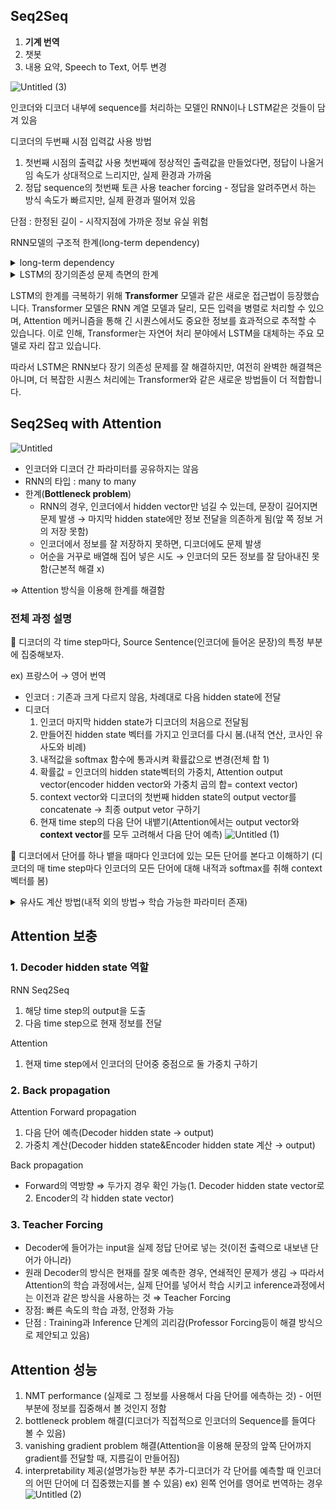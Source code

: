 ## Seq2Seq

1. **기계 번역**
2. 챗봇
3. 내용 요약, Speech to Text, 어투 변경
   
![Untitled (3)](https://github.com/user-attachments/assets/24a2a118-1b6a-41a9-ad1f-a87031843a4b)


인코더와 디코더 내부에 sequence를 처리하는 모델인 RNN이나 LSTM같은 것들이 담겨 있음

디코더의 두번째 시점 입력값 사용 방법

1. 첫번째 시점의 출력값 사용
첫번째에 정상적인 출력값을 만들었다면, 정답이 나올거임
속도가 상대적으로 느리지만, 실제 환경과 가까움
2. 정답 sequence의 첫번째 토큰 사용
teacher forcing - 정답을 알려주면서 하는 방식
속도가 빠르지만, 실제 환경과 떨어져 있음

단점 : 한정된 길이 - 시작지점에 가까운 정보 유실 위험

RNN모델의 구조적 한계(long-term dependency)
<details><summary>long-term dependency

</summary>
RNN 모델은 시간 순서에 따라 데이터를 처리하면서, 각 시점에서의 상태(hidden state)가 이전 시점의 상태에 의존합니다. 이론적으로는, RNN이 긴 시퀀스에서도 앞서 나온 정보를 기억하고 이를 활용할 수 있어야 하지만, 실제로는 그렇지 않습니다.

**기울기 소실(Vanishing Gradient)**: 역전파를 통해 학습이 이루어지는데, 이 과정에서 시퀀스가 길어질수록 초기 단계의 정보는 점차 사라지게 됩니다. 즉, 오래된 정보는 모델이 잘 기억하지 못하게 되어, 장기적인 의존성을 학습하기 어렵습니다.

**기울기 폭발(Exploding Gradient)**: 반대로, 기울기 값이 점점 커져서 숫자가 폭발적으로 증가하는 현상도 발생할 수 있습니다. 이 경우, 학습이 불안정해지며 모델이 제대로 작동하지 않을 수 있습니다.
    
이러한 문제로 인해, RNN은 긴 시퀀스에서 장기적인 패턴을 학습하는 데 어려움을 겪습니다.
    
이러한 한계를 극복하기 위해 LSTM(Long Short-Term Memory)와 GRU(Gated Recurrent Unit)와 같은 구조가 제안되었습니다. 이들은 RNN의 확장된 모델로, 중요한 정보를 더 오래 기억하고 필요하지 않은 정보를 잊는 메커니즘을 통해 장기 의존성 문제를 완화할 수 있습니다.

이와 같은 구조적 한계 때문에, RNN은 상대적으로 짧은 시퀀스 데이터를 처리하는 데 더 적합하며, 장기 의존성을 요구하는 작업에는 LSTM이나 GRU 같은 대안이 더 효과적입니다.
</details>    
<details><summary>LSTM의 장기의존성 문제 측면의 한계
</summary>       
    LSTM은 셀 상태(cell state)와 게이트 메커니즘(입력 게이트, 삭제 게이트, 출력 게이트)을 도입하여 중요한 정보를 선택적으로 기억하거나 잊을 수 있도록 설계되었습니다. 이러한 구조 덕분에 일반적인 RNN에 비해 장기 의존성을 더 잘 학습할 수 있습니다.
    
그러나 LSTM도 다음과 같은 한계를 가지고 있습니다:
    
1. **장기 시퀀스의 한계**: LSTM이 RNN보다 더 긴 시퀀스를 처리할 수 있지만, 시퀀스가 매우 길어질 경우 여전히 초기 정보의 손실이 발생할 수 있습니다. 이로 인해, 아주 긴 시퀀스에서는 여전히 장기 의존성 문제에 직면할 수 있습니다.
2. **계산 복잡도**: LSTM은 복잡한 게이트 구조를 가지므로, RNN보다 계산 비용이 높습니다. 이로 인해 매우 긴 시퀀스를 처리하거나 대규모 데이터셋을 학습할 때는 학습 속도가 느려질 수 있습니다.
3. **학습의 어려움**: LSTM은 RNN보다 더 복잡한 구조로 인해 학습이 더 어려울 수 있습니다. 특히, 하이퍼파라미터 튜닝이 어렵고, 최적화가 복잡할 수 있습니다.
</details>    

LSTM의 한계를 극복하기 위해 **Transformer** 모델과 같은 새로운 접근법이 등장했습니다. Transformer 모델은 RNN 계열 모델과 달리, 모든 입력을 병렬로 처리할 수 있으며, Attention 메커니즘을 통해 긴 시퀀스에서도 중요한 정보를 효과적으로 추적할 수 있습니다. 이로 인해, Transformer는 자연어 처리 분야에서 LSTM을 대체하는 주요 모델로 자리 잡고 있습니다.

따라서 LSTM은 RNN보다 장기 의존성 문제를 잘 해결하지만, 여전히 완벽한 해결책은 아니며, 더 복잡한 시퀀스 처리에는 Transformer와 같은 새로운 방법들이 더 적합합니다.

## Seq2Seq with Attention

![Untitled](https://github.com/user-attachments/assets/96d7426e-fcf8-461a-81d6-f6baee2d5774)

- 인코더와 디코더 간 파라미터를 공유하지는 않음
- RNN의 타입 : many to many
- 한계(**Bottleneck problem**)
    - RNN의 경우, 인코더에서 hidden vector만 넘길 수 있는데, 문장이 길어지면 문제 발생
    → 마지막 hidden state에만 정보 전달을 의존하게 됨(앞 쪽 정보 거의 저장 못함)
    - 인코더에서 정보를 잘 저장하지 못하면, 디코더에도 문제 발생
    - 어순을 거꾸로 배열해 집어 넣은 시도 → 인코더의 모든 정보를 잘 담아내진 못함(근본적 해결 x)

⇒ Attention 방식을 이용해 한계를 해결함

### 전체 과정 설명

📎 디코더의 각 time step마다, Source Sentence(인코더에 들어온 문장)의 특정 부분에 집중해보자.

ex) 프랑스어 → 영어 번역

- 인코더 : 기존과 크게 다르지 않음, 차례대로 다음 hidden state에 전달
- 디코더
    1. 인코더 마지막 hidden state가 디코더의 처음으로 전달됨
    2. 만들어진 hidden state 벡터를 가지고 인코더를 다시 봄.(내적 연산, 코사인 유사도와 비례)
    3. 내적값을 softmax 함수에 통과시켜 확률값으로 변경(전체 합 1)
    4. 확률값 = 인코더의 hidden state벡터의 가중치, Attention output vector(encoder hidden vector와 가중치 곱의 합= context vector)
    5. context vector와 디코더의 첫번째 hidden state의 output vector를 concatenate
    → 최종 output vetor 구하기
    6. 현재 time step의 다음 단어 내뱉기(Attention에서는 output vector와 **context vector**를 모두 고려해서 다음 단어 예측)
    ![Untitled (1)](https://github.com/user-attachments/assets/5c23c3d1-be2b-4b1e-812b-00db66099e65)
    

📎 디코더에서 단어를 하나 뱉을 때마다 인코더에 있는 모든 단어를 본다고 이해하기
(디코더의 매 time step마다 인코더의 모든 단어에 대해 내적과 softmax를 취해 context 벡터를 봄)

<details><summary>유사도 계산 방법(내적 외의 방법→ 학습 가능한 파라미터 존재)

</summary> 

1. Generalized dot product

   내적과 달리, 두 벡터 사이에 가중치 행렬이 하나 더 추가됨
![Untitled (4)](https://github.com/user-attachments/assets/82926d01-466f-483c-aee3-21b54edb789d)
![Untitled](https://github.com/user-attachments/assets/16db477b-4c9a-4b8a-aa67-c8a3c5c91750)

3. Concatenation

   두 벡터를 concat한 뒤에 행렬 변환하여 score를 구하는 방법
   ![Untitled (5)](https://github.com/user-attachments/assets/8f953d43-7d5c-459e-a13b-c8a400ca93d4)

</details>    
        

## Attention 보충

### 1. Decoder hidden state 역할

RNN Seq2Seq

1. 해당 time step의 output을 도출
2. 다음 time step으로 현재 정보를 전달

Attention

1. 현재 time step에서 인코더의 단어중 중점으로 둘 가중치 구하기

### 2. Back propagation

Attention Forward propagation

1. 다음 단어 예측(Decoder hidden state → output)
2. 가중치 계산(Decoder hidden state&Encoder hidden state 계산 → output)

Back propagation

- Forward의 역방향 ⇒ 두가지 경우 확인 가능(1. Decoder hidden state vector로 2. Encoder의 각 hidden state vector)

### 3. Teacher Forcing

- Decoder에 들어가는 input을 실제 정답 단어로 넣는 것(이전 출력으로 내보낸 단어가 아니라)
- 원래 Decoder의 방식은 현재를 잘못 예측한 경우, 연쇄적인 문제가 생김
→  따라서 Attention의 학습 과정에서는, 실제 단어를 넣어서 학습 시키고 inference과정에서는 이전과 같은 방식을 사용하는 것 ⇒ Teacher Forcing
- 장점: 빠른 속도의 학습 과정, 안정화 가능
- 단점 : Training과 Inference 단계의 괴리감(Professor Forcing등이 해결 방식으로 제안되고 있음)

## Attention 성능

1. NMT performance (실제로 그 정보를 사용해서 다음 단어를 에측하는 것) - 어떤 부분에 정보를 집중해서 볼 것인지 정함
2. bottleneck problem 해결(디코더가 직접적으로 인코더의 Sequence를 들여다 볼 수 있음)
3. vanishing gradient problem 해결(Attention을 이용해 문장의 앞쪽 단어까지 gradient를 전달할 때, 지름길이 만들어짐)
4. interpretability 제공(설명가능한 부분 추가-디코더가 각 단어를 예측할 때 인코더의 어떤 단어에 더 집중했는지를 볼 수 있음)
ex) 왼쪽 언어를 영어로 번역하는 경우
![Untitled (2)](https://github.com/user-attachments/assets/fe2d70bd-313a-4c2c-ba36-ca21f5040604)

